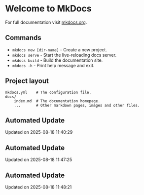 # Welcome to MkDocs

For full documentation visit [mkdocs.org](https://www.mkdocs.org).

## Commands

* `mkdocs new [dir-name]` - Create a new project.
* `mkdocs serve` - Start the live-reloading docs server.
* `mkdocs build` - Build the documentation site.
* `mkdocs -h` - Print help message and exit.

## Project layout

    mkdocs.yml    # The configuration file.
    docs/
        index.md  # The documentation homepage.
        ...       # Other markdown pages, images and other files.
        


## Automated Update
Updated on 2025-08-18 11:40:29


## Automated Update
Updated on 2025-08-18 11:47:25


## Automated Update
Updated on 2025-08-18 11:48:21
